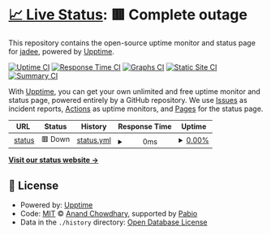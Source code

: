 # [📈 Live Status](https://status.dmpstr.top): <!--live status--> **🟥 Complete outage**

This repository contains the open-source uptime monitor and status page for [jadee](https://status.dmpstr.top), powered by [Upptime](https://github.com/upptime/upptime).

[![Uptime CI](https://github.com/zeroxonef/upptime/workflows/Uptime%20CI/badge.svg)](https://github.com/zeroxonef/upptime/actions?query=workflow%3A%22Uptime+CI%22)
[![Response Time CI](https://github.com/zeroxonef/upptime/workflows/Response%20Time%20CI/badge.svg)](https://github.com/zeroxonef/upptime/actions?query=workflow%3A%22Response+Time+CI%22)
[![Graphs CI](https://github.com/zeroxonef/upptime/workflows/Graphs%20CI/badge.svg)](https://github.com/zeroxonef/upptime/actions?query=workflow%3A%22Graphs+CI%22)
[![Static Site CI](https://github.com/zeroxonef/upptime/workflows/Static%20Site%20CI/badge.svg)](https://github.com/zeroxonef/upptime/actions?query=workflow%3A%22Static+Site+CI%22)
[![Summary CI](https://github.com/zeroxonef/upptime/workflows/Summary%20CI/badge.svg)](https://github.com/zeroxonef/upptime/actions?query=workflow%3A%22Summary+CI%22)

With [Upptime](https://upptime.js.org), you can get your own unlimited and free uptime monitor and status page, powered entirely by a GitHub repository. We use [Issues](https://github.com/zeroxonef/upptime/issues) as incident reports, [Actions](https://github.com/zeroxonef/upptime/actions) as uptime monitors, and [Pages](https://status.dmpstr.top) for the status page.

<!--start: status pages-->
<!-- This summary is generated by Upptime (https://github.com/upptime/upptime) -->
<!-- Do not edit this manually, your changes will be overwritten -->
<!-- prettier-ignore -->
| URL | Status | History | Response Time | Uptime |
| --- | ------ | ------- | ------------- | ------ |
| <img alt="" src="https://icons.duckduckgo.com/ip3/status.dmpstr.top.ico" height="13"> [status](https://status.dmpstr.top) | 🟥 Down | [status.yml](https://github.com/zeroxonef/upptime/commits/HEAD/history/status.yml) | <details><summary><img alt="Response time graph" src="./graphs/status/response-time-week.png" height="20"> 0ms</summary><br><a href="https://status.dmpstr.top/history/status"><img alt="Response time 329" src="https://img.shields.io/endpoint?url=https%3A%2F%2Fraw.githubusercontent.com%2Fzeroxonef%2Fupptime%2FHEAD%2Fapi%2Fstatus%2Fresponse-time.json"></a><br><a href="https://status.dmpstr.top/history/status"><img alt="24-hour response time 0" src="https://img.shields.io/endpoint?url=https%3A%2F%2Fraw.githubusercontent.com%2Fzeroxonef%2Fupptime%2FHEAD%2Fapi%2Fstatus%2Fresponse-time-day.json"></a><br><a href="https://status.dmpstr.top/history/status"><img alt="7-day response time 0" src="https://img.shields.io/endpoint?url=https%3A%2F%2Fraw.githubusercontent.com%2Fzeroxonef%2Fupptime%2FHEAD%2Fapi%2Fstatus%2Fresponse-time-week.json"></a><br><a href="https://status.dmpstr.top/history/status"><img alt="30-day response time 0" src="https://img.shields.io/endpoint?url=https%3A%2F%2Fraw.githubusercontent.com%2Fzeroxonef%2Fupptime%2FHEAD%2Fapi%2Fstatus%2Fresponse-time-month.json"></a><br><a href="https://status.dmpstr.top/history/status"><img alt="1-year response time 329" src="https://img.shields.io/endpoint?url=https%3A%2F%2Fraw.githubusercontent.com%2Fzeroxonef%2Fupptime%2FHEAD%2Fapi%2Fstatus%2Fresponse-time-year.json"></a></details> | <details><summary><a href="https://status.dmpstr.top/history/status">0.00%</a></summary><a href="https://status.dmpstr.top/history/status"><img alt="All-time uptime 41.52%" src="https://img.shields.io/endpoint?url=https%3A%2F%2Fraw.githubusercontent.com%2Fzeroxonef%2Fupptime%2FHEAD%2Fapi%2Fstatus%2Fuptime.json"></a><br><a href="https://status.dmpstr.top/history/status"><img alt="24-hour uptime 0.00%" src="https://img.shields.io/endpoint?url=https%3A%2F%2Fraw.githubusercontent.com%2Fzeroxonef%2Fupptime%2FHEAD%2Fapi%2Fstatus%2Fuptime-day.json"></a><br><a href="https://status.dmpstr.top/history/status"><img alt="7-day uptime 0.00%" src="https://img.shields.io/endpoint?url=https%3A%2F%2Fraw.githubusercontent.com%2Fzeroxonef%2Fupptime%2FHEAD%2Fapi%2Fstatus%2Fuptime-week.json"></a><br><a href="https://status.dmpstr.top/history/status"><img alt="30-day uptime 0.00%" src="https://img.shields.io/endpoint?url=https%3A%2F%2Fraw.githubusercontent.com%2Fzeroxonef%2Fupptime%2FHEAD%2Fapi%2Fstatus%2Fuptime-month.json"></a><br><a href="https://status.dmpstr.top/history/status"><img alt="1-year uptime 41.52%" src="https://img.shields.io/endpoint?url=https%3A%2F%2Fraw.githubusercontent.com%2Fzeroxonef%2Fupptime%2FHEAD%2Fapi%2Fstatus%2Fuptime-year.json"></a></details>

<!--end: status pages-->

[**Visit our status website →**](https://status.dmpstr.top)

## 📄 License

- Powered by: [Upptime](https://github.com/upptime/upptime)
- Code: [MIT](./LICENSE) © [Anand Chowdhary](https://anandchowdhary.com), supported by [Pabio](https://pabio.com)
- Data in the `./history` directory: [Open Database License](https://opendatacommons.org/licenses/odbl/1-0/)
